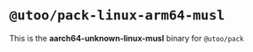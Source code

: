 # `@utoo/pack-linux-arm64-musl`

This is the **aarch64-unknown-linux-musl** binary for `@utoo/pack`
